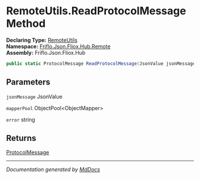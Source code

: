 ﻿<!--  
  <auto-generated>   
    The contents of this file were generated by a tool.  
    Changes to this file may be list if the file is regenerated  
  </auto-generated>   
-->

# RemoteUtils.ReadProtocolMessage Method

**Declaring Type:** [RemoteUtils](../index.md)  
**Namespace:** [Friflo.Json.Fliox.Hub.Remote](../../index.md)  
**Assembly:** Friflo.Json.Fliox.Hub

```csharp
public static ProtocolMessage ReadProtocolMessage(JsonValue jsonMessage, ObjectPool<ObjectMapper> mapperPool, out string error);
```

## Parameters

`jsonMessage`  JsonValue

`mapperPool`  ObjectPool\<ObjectMapper\>

`error`  string

## Returns

[ProtocolMessage](../../../Protocol/ProtocolMessage/index.md)

___

*Documentation generated by [MdDocs](https://github.com/ap0llo/mddocs)*
